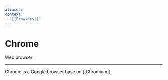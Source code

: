 ```yaml
---
aliases:
context:
- "[[Browsers]]"
---
```


# Chrome

Web browser

---
Chrome is a Google browser base on [[Chromium]].
